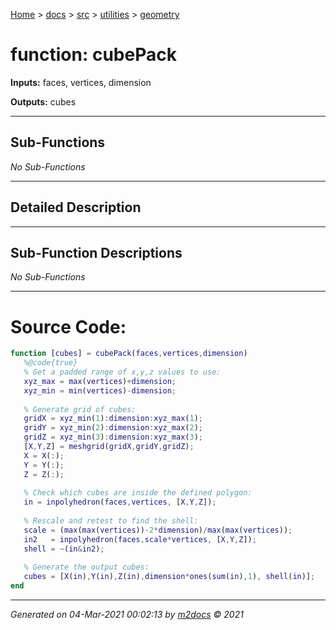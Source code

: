[Home](../../../index.md) > [docs](../../../docs_index.md) > [src](../../src_index.md) > [utilities](../utilities_index.md) > [geometry](geometry_index.md)  


# function: cubePack



**Inputs:** faces, vertices, dimension

**Outputs:** cubes

 ***

## Sub-Functions

*No Sub-Functions*

 ***

## Detailed Description



 ***

## Sub-Function Descriptions

*No Sub-Functions*

 
 *** 

# Source Code:

 ```matlab 
 function [cubes] = cubePack(faces,vertices,dimension)
    %@code{true}
    % Get a padded range of x,y,z values to use:
    xyz_max = max(vertices)+dimension;
    xyz_min = min(vertices)-dimension;
    
    % Generate grid of cubes:
    gridX = xyz_min(1):dimension:xyz_max(1);
    gridY = xyz_min(2):dimension:xyz_max(2);
    gridZ = xyz_min(3):dimension:xyz_max(3);
    [X,Y,Z] = meshgrid(gridX,gridY,gridZ);
    X = X(:);
    Y = Y(:);
    Z = Z(:);
    
    % Check which cubes are inside the defined polygon:
    in = inpolyhedron(faces,vertices, [X,Y,Z]);
    
    % Rescale and retest to find the shell:
    scale = (max(max(vertices))-2*dimension)/max(max(vertices));
    in2   = inpolyhedron(faces,scale*vertices, [X,Y,Z]);
    shell = ~(in&in2);
    
    % Generate the output cubes:
    cubes = [X(in),Y(in),Z(in),dimension*ones(sum(in),1), shell(in)];
end 
``` 
 
***

*Generated on 04-Mar-2021 00:02:13 by [m2docs](https://github.com/crgnam-research/m2docs) © 2021*
